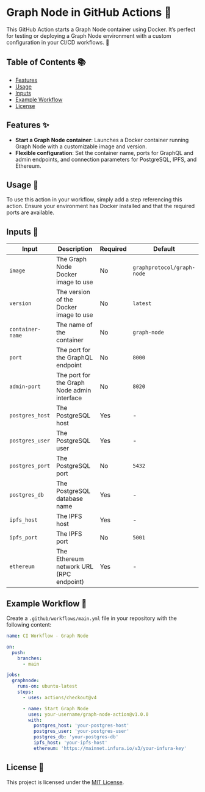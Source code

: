 # Graph Node in GitHub Actions 🚀

This GitHub Action starts a Graph Node container using Docker. It’s perfect for testing or deploying a Graph Node
environment with a custom configuration in your CI/CD workflows. 🎯

## Table of Contents 📚

- [Features](#features-✨)
- [Usage](#usage-🚀)
- [Inputs](#inputs-🔧)
- [Example Workflow](#example-workflow-📄)
- [License](#license-📄)

## Features ✨

- **Start a Graph Node container**: Launches a Docker container running Graph Node with a customizable image and
  version.
- **Flexible configuration**: Set the container name, ports for GraphQL and admin endpoints, and connection parameters
  for PostgreSQL, IPFS, and Ethereum.

## Usage 🚀

To use this action in your workflow, simply add a step referencing this action. Ensure your environment has Docker
installed and that the required ports are available.

## Inputs 🔧

| Input            | Description                                 | Required | Default                    |
|------------------|---------------------------------------------|----------|----------------------------|
| `image`          | The Graph Node Docker image to use          | No       | `graphprotocol/graph-node` |
| `version`        | The version of the Docker image to use      | No       | `latest`                   |
| `container-name` | The name of the container                   | No       | `graph-node`               |
| `port`           | The port for the GraphQL endpoint           | No       | `8000`                     |
| `admin-port`     | The port for the Graph Node admin interface | No       | `8020`                     |
| `postgres_host`  | The PostgreSQL host                         | Yes      | -                          |
| `postgres_user`  | The PostgreSQL user                         | Yes      | -                          |
| `postgres_port`  | The PostgreSQL port                         | No       | `5432`                     |
| `postgres_db`    | The PostgreSQL database name                | Yes      | -                          |
| `ipfs_host`      | The IPFS host                               | Yes      | -                          |
| `ipfs_port`      | The IPFS port                               | No       | `5001`                     |
| `ethereum`       | The Ethereum network URL (RPC endpoint)     | Yes      | -                          |

## Example Workflow 📄

Create a `.github/workflows/main.yml` file in your repository with the following content:

```yaml
name: CI Workflow - Graph Node

on:
  push:
    branches:
      - main

jobs:
  graphnode:
    runs-on: ubuntu-latest
    steps:
      - uses: actions/checkout@v4

      - name: Start Graph Node
        uses: your-username/graph-node-action@v1.0.0
        with:
          postgres_host: 'your-postgres-host'
          postgres_user: 'your-postgres-user'
          postgres_db: 'your-postgres-db'
          ipfs_host: 'your-ipfs-host'
          ethereum: 'https://mainnet.infura.io/v3/your-infura-key'
```

## License 📄

This project is licensed under the [MIT License](./LICENSE).

